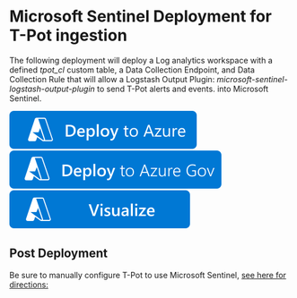 # Microsoft Sentinel Deployment for T-Pot ingestion

The following deployment will deploy a Log analytics workspace with a defined *tpot_cl* custom table, a Data Collection Endpoint, and Data Collection Rule that will allow a Logstash Output Plugin: *microsoft-sentinel-logstash-output-plugin* to send T-Pot alerts and events. into Microsoft Sentinel.

[![Deploy To Azure](https://raw.githubusercontent.com/Azure/azure-quickstart-templates/master/1-CONTRIBUTION-GUIDE/images/deploytoazure.svg?sanitize=true)](https://portal.azure.com/#create/Microsoft.Template/uri/https%3A%2F%2Fraw.githubusercontent.com%2Fswiftsolves-msft%2FAzure-TPot%2Fmain%2Fsample%2Ftpot_all%2Fdeployment%2Fazuredeploy.json)
[![Deploy To Azure US Gov](https://raw.githubusercontent.com/Azure/azure-quickstart-templates/master/1-CONTRIBUTION-GUIDE/images/deploytoazuregov.svg?sanitize=true)](https://portal.azure.us/#create/Microsoft.Template/uri/https%3A%2F%2Fraw.githubusercontent.com%2Fswiftsolves-msft%2FAzure-TPot%2Fmain%2Fsample%2Ftpot_all%2Fdeployment%2Fazuredeploy.json)
[![Visualize](https://raw.githubusercontent.com/Azure/azure-quickstart-templates/master/1-CONTRIBUTION-GUIDE/images/visualizebutton.svg?sanitize=true)](http://armviz.io/#/?load=https%3A%2F%2Fraw.githubusercontent.com%2Fswiftsolves-msft%2FAzure-TPot%2Fmain%2Fsample%2Ftpot_all%2Fdeployment%2Fazuredeploy.json)

## Post Deployment

Be sure to manually configure T-Pot to use Microsoft Sentinel, [see here for directions:](https://github.com/swiftsolves-msft/Azure-TPot/blob/main/sample/tpot_all/readme.md#azure-vm-t-pot-configuration)
